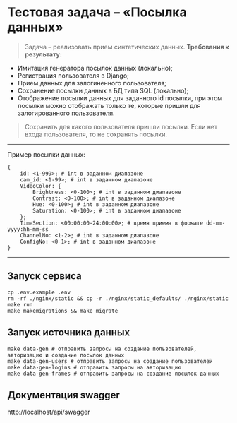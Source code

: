 # Тестовая задача – «Посылка данных»

> Задача – реализовать прием синтетических данных.
**Требования к результату:**
- Имитация генератора посылок данных (локально);
- Регистрация пользователя в Django;
- Прием данных для залогиненного пользователя;
- Сохранение посылки данных в БД типа SQL (локально);
- Отображение посылки данных для заданного id посылки, при этом посылки можно отображать только те, которые пришли для залогированного пользователя.

> Сохранить для какого пользователя пришли посылки.
> Если нет входа пользователя, то не сохранять посылки.
---
Пример посылки данных:
```
{
    id: <1-999>; # int в заданном диапазоне
    cam_id: <1-99>; # int в заданном диапазоне
    VideoColor: {
        Brightness: <0-100>; # int в заданном диапазоне
        Contrast: <0-100>; # int в заданном диапазоне
        Hue: <0-100>; # int в заданном диапазоне
        Saturation: <0-100>; # int в заданном диапазоне
    };
    TimeSection: <00:00:00-24:00:00>; # время приема в формате dd-mm-yyyy:hh-mm-ss
    ChannelNo: <1-2>; # int в заданном диапазоне
    ConfigNo: <0-1>; # int в заданном диапазоне
}
```
---
## Запуск сервиса
```
cp .env.example .env
rm -rf ./nginx/static && cp -r ./nginx/static_defaults/ ./nginx/static
make run
make makemigrations && make migrate
```

## Запуск источника данных
```
make data-gen # отправить запросы на создание пользователей, авторизацию и создание посылок данных
make data-gen-users # отправить запросы на создание пользователей
make data-gen-logins # отправить запросы на авторизацию
make data-gen-frames # отправить запросы на создание посылок данных
```

## Документация swagger
http://localhost/api/swagger